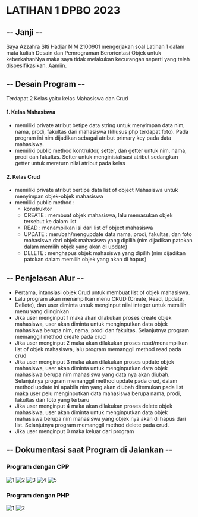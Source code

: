 # LATIHAN 1 DPBO 2023

## -- Janji --
Saya Azzahra SIti Hadjar NIM 2100901 mengerjakan soal Latihan 1 dalam mata kuliah Desain dan Pemrograman Berorientasi Objek untuk keberkahanNya maka saya tidak melakukan kecurangan seperti yang telah dispesifikasikan. Aamiin.

## -- Desain Program --
Terdapat 2 Kelas yaitu kelas Mahasiswa dan Crud

#### 1. Kelas Mahasiswa 
- memiliki private atribut betipe data string untuk menyimpan data nim, nama, prodi, fakultas dari mahasiswa  (khusus php terdapat foto). Pada program ini nim dijadikan sebagai atribut primary key pada data mahasiswa.
- memiliki public method kontruktor, setter, dan getter untuk nim, nama, prodi dan fakultas. Setter untuk menginisialisasi atribut sedangkan getter untuk mereturn nilai atribut pada kelas

#### 2. Kelas Crud
- memiliki private atribut bertipe data list of object Mahasiswa untuk menyimpan objek-objek mahasiswa
- memiliki public method :
  - konstruktor
  - CREATE : membuat objek mahasiswa, lalu memasukan objek tersebut ke dalam list
  - READ : menampilkan isi dari list of object mahasiswa
  - UPDATE : merubah/mengupdate data nama, prodi, fakultas, dan foto mahasiswa dari objek mahasiswa yang dipilih (nim dijadikan patokan dalam memilih objek yang akan di update)
  - DELETE : menghapus objek mahasiswa yang dipilih (nim dijadikan patokan dalam memilih objek yang akan di hapus)

## -- Penjelasan Alur --
- Pertama, intansiasi objek Crud untuk membuat list of objek mahasiswa.
- Lalu program akan menampilkan menu CRUD (Create, Read, Update, Dellete), dan user diminta untuk menginput nilai integer untuk memilih menu yang diinginkan
- Jika user menginput 1 maka akan dilakukan proses create objek mahasiswa, user akan diminta untuk menginputkan data objek mahasiswa berupa nim, nama, prodi dan fakultas. Selanjutnya program memanggil method create pada crud
- Jika user menginput 2 maka akan dilakukan proses read/menampilkan list of objek mahasiswa, lalu program memanggil method read pada crud
- Jika user menginput 3 maka akan dilakukan proses update objek mahasiswa, user akan diminta untuk menginputkan data objek mahasiswa berupa nim mahasiswa yang data nya akan diubah. Selanjutnya program memanggil method update pada crud, dalam method update ini apabila nim yang akan diubah ditemukan pada list maka user pelu menginputkan data mahasiswa berupa nama, prodi, fakultas dan foto yang terbaru
- Jika user menginput 4 maka akan dilakukan proses delete objek mahasiswa, user akan diminta untuk menginputkan data objek mahasiswa berupa nim mahasiswa yang objek nya akan di hapus dari list. Selanjutnya program memanggil method delete pada crud.
- Jika user menginput 0 maka keluar dari program

## -- Dokumentasi saat Program  di Jalankan --
### Program dengan CPP
![1](https://user-images.githubusercontent.com/100898963/219065544-88980119-c0d8-493c-a78a-c4be902fbdc5.jpg)
![2](https://user-images.githubusercontent.com/100898963/219065557-5c449f36-7d21-46c3-944e-f4ac786ae268.jpg)
![3](https://user-images.githubusercontent.com/100898963/219065562-5ad61f1a-00bd-48b3-8062-2287fae1cfe8.jpg)
![4](https://user-images.githubusercontent.com/100898963/219065565-c84ece92-c6e3-4b7a-8823-be9257b1e9b7.jpg)
![5](https://user-images.githubusercontent.com/100898963/219065571-8c153070-37d9-4dec-b218-859fc724cfbd.jpg)

### Program dengan PHP
![1](https://user-images.githubusercontent.com/100898963/219067746-c6984f4b-0659-42f0-b23a-f4993e4ef010.jpg)
![2](https://user-images.githubusercontent.com/100898963/219067759-e29d7217-e5c0-4d6c-bd8e-5ff02dc50f74.jpg)


